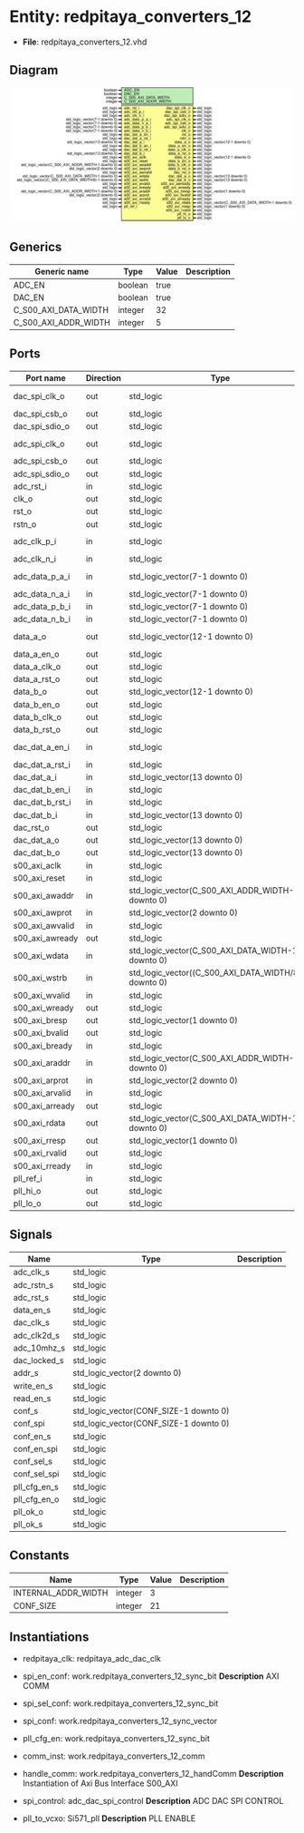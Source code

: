 # Entity: redpitaya_converters_12

- **File**: redpitaya_converters_12.vhd
## Diagram

![Diagram](redpitaya_converters_12.svg "Diagram")
## Generics

| Generic name         | Type    | Value | Description |
| -------------------- | ------- | ----- | ----------- |
| ADC_EN               | boolean | true  |             |
| DAC_EN               | boolean | true  |             |
| C_S00_AXI_DATA_WIDTH | integer | 32    |             |
| C_S00_AXI_ADDR_WIDTH | integer | 5     |             |
## Ports

| Port name       | Direction | Type                                                  | Description          |
| --------------- | --------- | ----------------------------------------------------- | -------------------- |
| dac_spi_clk_o   | out       | std_logic                                             | SPI DAC control      |
| dac_spi_csb_o   | out       | std_logic                                             |                      |
| dac_spi_sdio_o  | out       | std_logic                                             |                      |
| adc_spi_clk_o   | out       | std_logic                                             | SPI ADC control      |
| adc_spi_csb_o   | out       | std_logic                                             |                      |
| adc_spi_sdio_o  | out       | std_logic                                             |                      |
| adc_rst_i       | in        | std_logic                                             | CANDR                |
| clk_o           | out       | std_logic                                             |                      |
| rst_o           | out       | std_logic                                             |                      |
| rstn_o          | out       | std_logic                                             |                      |
| adc_clk_p_i     | in        | std_logic                                             | input diff clk       |
| adc_clk_n_i     | in        | std_logic                                             |                      |
| adc_data_p_a_i  | in        | std_logic_vector(7-1 downto 0)                        | adc  phys ADC        |
| adc_data_n_a_i  | in        | std_logic_vector(7-1 downto 0)                        |                      |
| adc_data_p_b_i  | in        | std_logic_vector(7-1 downto 0)                        |                      |
| adc_data_n_b_i  | in        | std_logic_vector(7-1 downto 0)                        |                      |
| data_a_o        | out       | std_logic_vector(12-1 downto 0)                       |   adc data to design |
| data_a_en_o     | out       | std_logic                                             |                      |
| data_a_clk_o    | out       | std_logic                                             |                      |
| data_a_rst_o    | out       | std_logic                                             |                      |
| data_b_o        | out       | std_logic_vector(12-1 downto 0)                       |                      |
| data_b_en_o     | out       | std_logic                                             |                      |
| data_b_clk_o    | out       | std_logic                                             |                      |
| data_b_rst_o    | out       | std_logic                                             |                      |
| dac_dat_a_en_i  | in        | std_logic                                             | ad9746 from design   |
| dac_dat_a_rst_i | in        | std_logic                                             |                      |
| dac_dat_a_i     | in        | std_logic_vector(13 downto 0)                         |                      |
| dac_dat_b_en_i  | in        | std_logic                                             |                      |
| dac_dat_b_rst_i | in        | std_logic                                             |                      |
| dac_dat_b_i     | in        | std_logic_vector(13 downto 0)                         |                      |
| dac_rst_o       | out       | std_logic                                             |  phys                |
| dac_dat_a_o     | out       | std_logic_vector(13 downto 0)                         |                      |
| dac_dat_b_o     | out       | std_logic_vector(13 downto 0)                         |                      |
| s00_axi_aclk    | in        | std_logic                                             | AXI signals          |
| s00_axi_reset   | in        | std_logic                                             |                      |
| s00_axi_awaddr  | in        | std_logic_vector(C_S00_AXI_ADDR_WIDTH-1 downto 0)     |                      |
| s00_axi_awprot  | in        | std_logic_vector(2 downto 0)                          |                      |
| s00_axi_awvalid | in        | std_logic                                             |                      |
| s00_axi_awready | out       | std_logic                                             |                      |
| s00_axi_wdata   | in        | std_logic_vector(C_S00_AXI_DATA_WIDTH-1 downto 0)     |                      |
| s00_axi_wstrb   | in        | std_logic_vector((C_S00_AXI_DATA_WIDTH/8)-1 downto 0) |                      |
| s00_axi_wvalid  | in        | std_logic                                             |                      |
| s00_axi_wready  | out       | std_logic                                             |                      |
| s00_axi_bresp   | out       | std_logic_vector(1 downto 0)                          |                      |
| s00_axi_bvalid  | out       | std_logic                                             |                      |
| s00_axi_bready  | in        | std_logic                                             |                      |
| s00_axi_araddr  | in        | std_logic_vector(C_S00_AXI_ADDR_WIDTH-1 downto 0)     |                      |
| s00_axi_arprot  | in        | std_logic_vector(2 downto 0)                          |                      |
| s00_axi_arvalid | in        | std_logic                                             |                      |
| s00_axi_arready | out       | std_logic                                             |                      |
| s00_axi_rdata   | out       | std_logic_vector(C_S00_AXI_DATA_WIDTH-1 downto 0)     |                      |
| s00_axi_rresp   | out       | std_logic_vector(1 downto 0)                          |                      |
| s00_axi_rvalid  | out       | std_logic                                             |                      |
| s00_axi_rready  | in        | std_logic                                             |                      |
| pll_ref_i       | in        | std_logic                                             | PLL                  |
| pll_hi_o        | out       | std_logic                                             |                      |
| pll_lo_o        | out       | std_logic                                             |                      |
## Signals

| Name          | Type                                   | Description |
| ------------- | -------------------------------------- | ----------- |
| adc_clk_s     | std_logic                              |             |
| adc_rstn_s    | std_logic                              |             |
| adc_rst_s     | std_logic                              |             |
| data_en_s     | std_logic                              |             |
| dac_clk_s     | std_logic                              |             |
|  adc_clk2d_s  | std_logic                              |             |
| adc_10mhz_s   | std_logic                              |             |
|  dac_locked_s | std_logic                              |             |
| addr_s        | std_logic_vector(2 downto 0)           |             |
| write_en_s    | std_logic                              |             |
|  read_en_s    | std_logic                              |             |
| conf_s        | std_logic_vector(CONF_SIZE-1 downto 0) |             |
|  conf_spi     | std_logic_vector(CONF_SIZE-1 downto 0) |             |
| conf_en_s     | std_logic                              |             |
|  conf_en_spi  | std_logic                              |             |
| conf_sel_s    | std_logic                              |             |
|  conf_sel_spi | std_logic                              |             |
| pll_cfg_en_s  | std_logic                              |             |
|  pll_cfg_en_o | std_logic                              |             |
|  pll_ok_o     | std_logic                              |             |
|  pll_ok_s     | std_logic                              |             |
## Constants

| Name                | Type    | Value | Description |
| ------------------- | ------- | ----- | ----------- |
| INTERNAL_ADDR_WIDTH | integer |  3    |             |
| CONF_SIZE           | integer |  21   |             |
## Instantiations

- redpitaya_clk: redpitaya_adc_dac_clk
- spi_en_conf: work.redpitaya_converters_12_sync_bit
**Description**
AXI COMM

- spi_sel_conf: work.redpitaya_converters_12_sync_bit
- spi_conf: work.redpitaya_converters_12_sync_vector
- pll_cfg_en: work.redpitaya_converters_12_sync_bit
- comm_inst: work.redpitaya_converters_12_comm
- handle_comm: work.redpitaya_converters_12_handComm
**Description**
Instantiation of Axi Bus Interface S00_AXI

- spi_control: adc_dac_spi_control
**Description**
ADC DAC SPI CONTROL

- pll_to_vcxo: Si571_pll
**Description**
PLL ENABLE 

